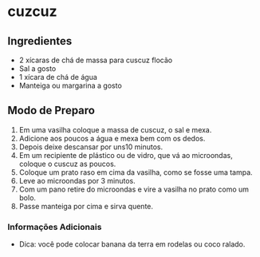 # cuzcuz

## 

## 

## Ingredientes

- 2 xícaras de chá de massa para cuscuz flocão
- Sal a gosto
- 1 xícara de chá de água
- Manteiga ou margarina a gosto

## 

## 

## 

## 

## Modo de Preparo

1. Em uma vasilha coloque a massa de cuscuz, o sal e mexa.
2. Adicione aos poucos a água e mexa bem com os dedos.
3. Depois deixe descansar por uns10 minutos.
4. Em um recipiente de plástico ou de vidro, que vá ao microondas, coloque o cuscuz as poucos.
5. Coloque um prato raso em cima da vasilha, como se fosse uma tampa.
6. Leve ao microondas por 3 minutos.
7. Com um pano retire do microondas e vire a vasilha no prato como um bolo.
8. Passe manteiga por cima e sirva quente.

### Informações Adicionais

- Dica: você pode colocar banana da terra em rodelas ou coco ralado.